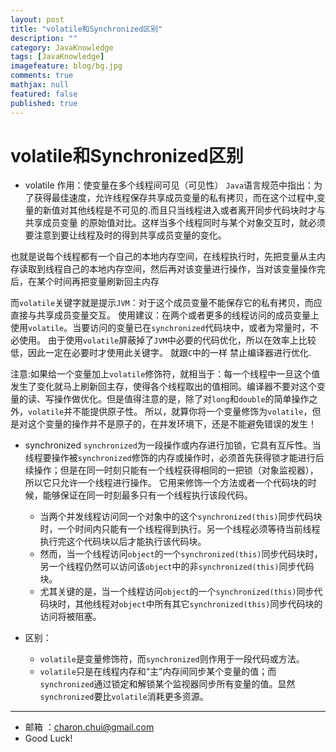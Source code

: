 ```yaml
---
layout: post
title: "volatile和Synchronized区别"
description: ""
category: JavaKnowledge
tags: [JavaKnowledge]
imagefeature: blog/bg.jpg
comments: true
mathjax: null
featured: false
published: true
---
```


volatile和Synchronized区别
===

- volatile
    作用：使变量在多个线程间可见（可见性）
    `Java`语言规范中指出：为了获得最佳速度，允许线程保存共享成员变量的私有拷贝，而在这个过程中,变量的新值对其他线程是不可见的.而且只当线程进入或者离开同步代码块时才与共享成员变量
的原始值对比。这样当多个线程同时与某个对象交互时，就必须要注意到要让线程及时的得到共享成员变量的变化。

也就是说每个线程都有一个自己的本地内存空间，在线程执行时，先把变量从主内存读取到线程自己的本地内存空间，然后再对该变量进行操作，当对该变量操作完后，在某个时间再把变量刷新回主内存

而`volatile`关键字就是提示`JVM`：对于这个成员变量不能保存它的私有拷贝，而应直接与共享成员变量交互。
使用建议：在两个或者更多的线程访问的成员变量上使用`volatile`。当要访问的变量已在`synchronized`代码块中，或者为常量时，不必使用。
由于使用`volatile`屏蔽掉了`JVM`中必要的代码优化，所以在效率上比较低，因此一定在必要时才使用此关键字。 就跟`C`中的一样 禁止编译器进行优化.

注意:如果给一个变量加上`volatile`修饰符，就相当于：每一个线程中一旦这个值发生了变化就马上刷新回主存，使得各个线程取出的值相同。编译器不要对这个变量的读、写操作做优化。但是值得注意的是，除了对`long`和`double`的简单操作之外，`volatile`并不能提供原子性。
所以，就算你将一个变量修饰为`volatile`，但是对这个变量的操作并不是原子的，在并发环境下，还是不能避免错误的发生！

- synchronized
    `synchronized`为一段操作或内存进行加锁，它具有互斥性。当线程要操作被`synchronized`修饰的内存或操作时，必须首先获得锁才能进行后续操作；但是在同一时刻只能有一个线程获得相同的一把锁（对象监视器），所以它只允许一个线程进行操作。
    它用来修饰一个方法或者一个代码块的时候，能够保证在同一时刻最多只有一个线程执行该段代码。
    - 当两个并发线程访问同一个对象中的这个`synchronized(this)`同步代码块时，一个时间内只能有一个线程得到执行。另一个线程必须等待当前线程执行完这个代码块以后才能执行该代码块。
    - 然而，当一个线程访问`object`的一个`synchronized(this)`同步代码块时，另一个线程仍然可以访问该`object`中的非`synchronized(this)`同步代码块。
    - 尤其关键的是，当一个线程访问`object`的一个`synchronized(this)`同步代码块时，其他线程对`object`中所有其它`synchronized(this)`同步代码块的访问将被阻塞。

- 区别：
    - `volatile`是变量修饰符，而`synchronized`则作用于一段代码或方法。
    - `volatile`只是在线程内存和“主”内存间同步某个变量的值；而`synchronized`通过锁定和解锁某个监视器同步所有变量的值。显然`synchronized`要比`volatile`消耗更多资源。 

---

- 邮箱 ：charon.chui@gmail.com  
- Good Luck! 





